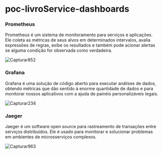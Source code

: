 # poc-livroService-dashboards

### Prometheus
Prometheus é um sistema de monitoramento para serviços e aplicações. Ele coleta as métricas de seus alvos em determinados intervalos, avalia expressões de regras, exibe os resultados e também pode acionar alertas se alguma condição for observada como verdadeira.

![Capturar852](https://user-images.githubusercontent.com/33067495/173980523-6723b360-4925-4c44-8a42-2157aa9459f9.PNG)

### Grafana
Grafana é uma solução de código aberto para executar análises de dados, obtendo métricas que dão sentido à enorme quantidade de dados e para monitorar nossos aplicativos com a ajuda de painéis personalizáveis legais.

![Capturar234](https://user-images.githubusercontent.com/33067495/173980243-5cef1270-c753-42ce-a558-49669667a389.PNG)

### Jaeger
Jaeger é um software open source para rastreamento de transações entre serviços distribuídos. Ele é usado para monitorar e solucionar problemas em ambientes de microsserviços complexos.

![Capturar963](https://user-images.githubusercontent.com/33067495/173980348-b2254ef4-9710-4169-abc1-72bb7275d886.PNG)

